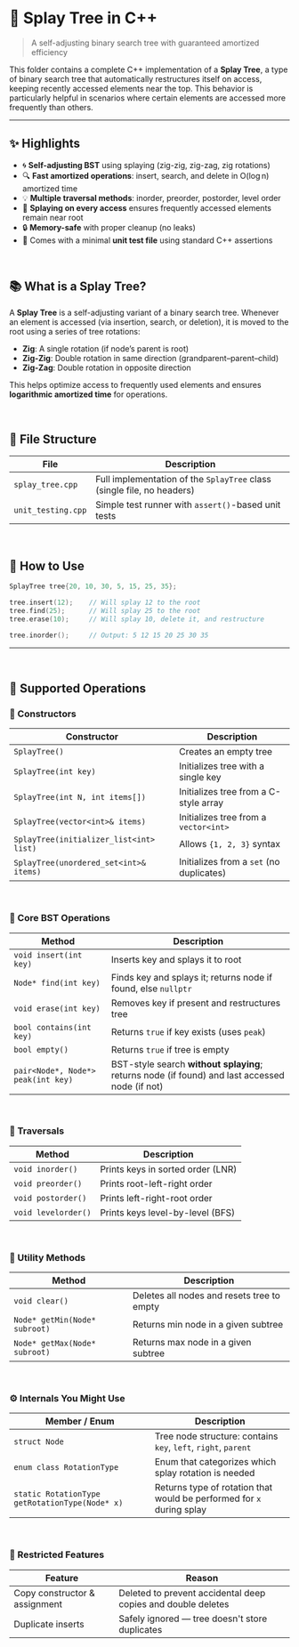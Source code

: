 # 🌲 Splay Tree in C++
> A self-adjusting binary search tree with guaranteed amortized efficiency

This folder contains a complete C++ implementation of a **Splay Tree**, a type of binary search tree that automatically restructures itself on access, keeping recently accessed elements near the top. This behavior is particularly helpful in scenarios where certain elements are accessed more frequently than others.

---

## ✨ Highlights

- 🌀 **Self-adjusting BST** using splaying (zig-zig, zig-zag, zig rotations)
- 🔍 **Fast amortized operations**: insert, search, and delete in O(log n) amortized time
- 💡 **Multiple traversal methods**: inorder, preorder, postorder, level order
- 🧠 **Splaying on every access** ensures frequently accessed elements remain near root
- 🔒 **Memory-safe** with proper cleanup (no leaks)
- 🧪 Comes with a minimal **unit test file** using standard C++ assertions

<br>

## 📚 What is a Splay Tree?

A **Splay Tree** is a self-adjusting variant of a binary search tree. Whenever an element is accessed (via insertion, search, or deletion), it is moved to the root using a series of tree rotations:

- **Zig**: A single rotation (if node’s parent is root)
- **Zig-Zig**: Double rotation in same direction (grandparent–parent–child)
- **Zig-Zag**: Double rotation in opposite direction

This helps optimize access to frequently used elements and ensures **logarithmic amortized time** for operations.

<br>

## 🧩 File Structure

| File               | Description |
|--------------------|-------------|
| `splay_tree.cpp`   | Full implementation of the `SplayTree` class (single file, no headers) |
| `unit_testing.cpp` | Simple test runner with `assert()`-based unit tests |

<br>

## 🚀 How to Use

```cpp
SplayTree tree{20, 10, 30, 5, 15, 25, 35};

tree.insert(12);    // Will splay 12 to the root
tree.find(25);      // Will splay 25 to the root
tree.erase(10);     // Will splay 10, delete it, and restructure

tree.inorder();     // Output: 5 12 15 20 25 30 35
```

---

<br>

## 🧰 Supported Operations

### 🔧 Constructors

| Constructor                                | Description |
|--------------------------------------------|-------------|
| `SplayTree()`                              | Creates an empty tree |
| `SplayTree(int key)`                       | Initializes tree with a single key |
| `SplayTree(int N, int items[])`            | Initializes tree from a C-style array |
| `SplayTree(vector<int>& items)`            | Initializes tree from a `vector<int>` |
| `SplayTree(initializer_list<int> list)`    | Allows `{1, 2, 3}` syntax |
| `SplayTree(unordered_set<int>& items)`     | Initializes from a `set` (no duplicates) |

<br>

### 🌳 Core BST Operations

| Method                             | Description                                                                                    |
| ---------------------------------- | ---------------------------------------------------------------------------------------------- |
| `void insert(int key)`             | Inserts key and splays it to root                                                              |
| `Node* find(int key)`              | Finds key and splays it; returns node if found, else `nullptr`                                 |
| `void erase(int key)`              | Removes key if present and restructures tree                                                   |
| `bool contains(int key)`           | Returns `true` if key exists (uses `peak`)                                                     |
| `bool empty()`                     | Returns `true` if tree is empty                                                                |
| `pair<Node*, Node*> peak(int key)` | BST-style search **without splaying**; returns node (if found) and last accessed node (if not) |


<br>

### 🔁 Traversals

| Method              | Description                       |
| ------------------- | --------------------------------- |
| `void inorder()`    | Prints keys in sorted order (LNR) |
| `void preorder()`   | Prints root-left-right order      |
| `void postorder()`  | Prints left-right-root order      |
| `void levelorder()` | Prints keys level-by-level (BFS)  |

<br>

### 🧹 Utility Methods

| Method                        | Description                                |
| ----------------------------- | ------------------------------------------ |
| `void clear()`                | Deletes all nodes and resets tree to empty |
| `Node* getMin(Node* subroot)` | Returns min node in a given subtree        |
| `Node* getMax(Node* subroot)` | Returns max node in a given subtree        |

<br>

### ⚙️ Internals You Might Use

| Member / Enum                                  | Description                                                           |
| ---------------------------------------------- | --------------------------------------------------------------------- |
| `struct Node`                                  | Tree node structure: contains `key`, `left`, `right`, `parent`        |
| `enum class RotationType`                      | Enum that categorizes which splay rotation is needed                  |
| `static RotationType getRotationType(Node* x)` | Returns type of rotation that would be performed for `x` during splay |


<br>

### 🚫 Restricted Features

| Feature                       | Reason                                                       |
| ----------------------------- | ------------------------------------------------------------ |
| Copy constructor & assignment | Deleted to prevent accidental deep copies and double deletes |
| Duplicate inserts             | Safely ignored — tree doesn't store duplicates               |
